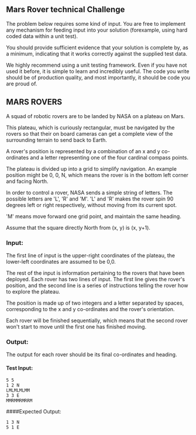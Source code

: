 

## Mars Rover technical Challenge 



The problem below requires some kind of input. You are free to implement any mechanism for feeding input into your solution (forexample, using
hard coded data within a unit test). 

You should provide sufficient evidence that your solution is complete by, as
 a minimum, indicating that it works correctly against the supplied test data.
 
We highly recommend using a unit testing framework. Even if you have not used it before, it is simple to learn and incredibly useful.
The code you write should be of production quality, and most importantly, it should be code you are proud of.

## MARS ROVERS
A squad of robotic rovers are to be landed by NASA on a plateau on Mars.

This plateau, which is curiously rectangular, must be navigated by the rovers so that their on board cameras can get a complete
view of the surrounding terrain to send back to Earth.

A rover's position is represented by a combination of an x and y co-ordinates and a letter representing one of the four cardinal
compass points.

The plateau is divided up into a grid to simplify navigation. An example position might be 0, 0, N, which means the rover is in the
bottom left corner and facing North.

In order to control a rover, NASA sends a simple string of letters. The possible letters are 'L', 'R' and 'M'. 'L' and 'R' makes the rover
spin 90 degrees left or right respectively, without moving from its current
 spot.
 
'M' means move forward one grid point, and maintain the same heading.

Assume that the square directly North from (x, y) is (x, y+1).

### Input:
The first line of input is the upper-right coordinates of the plateau, the lower-left coordinates are assumed to be 0,0.

The rest of the input is information pertaining to the rovers that have been deployed. Each rover has two lines of input. The first line
gives the rover's position, and the second line is a series of instructions
 telling the rover how to explore the plateau.
 
The position is made up of two integers and a letter separated by spaces, corresponding to the x and y co-ordinates and the rover's
orientation.

Each rover will be finished sequentially, which means that the second rover won't start to move until the first one has finished
moving.

### Output:
The output for each rover should be its final co-ordinates and heading.

#### Test Input:

``` 
5 5
1 2 N
LMLMLMLMM
3 3 E
MMRMMRMRRM

```

####Expected Output:
```
1 3 N
5 1 E

```

